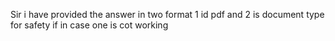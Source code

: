 Sir i have provided the answer in two format 1 id pdf and 2 is document type for safety if in case one is cot working 
